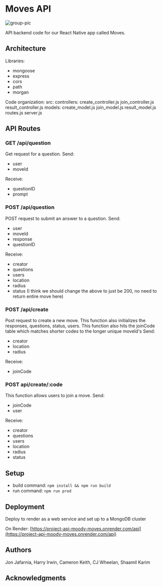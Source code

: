 # Moves API

![group-pic](https://github.com/dartmouth-cs52-24s/project-api-moody-moves/assets/54900426/2ecee687-4d1f-45b6-86d6-98f3c042c8a5)

API backend code for our React Native app called Moves.

## Architecture

Libraries:
- mongoose
- express
- cors
- path
- morgan

Code organization:
src:
      controllers:
            create_controller.js
            join_controller.js
            result_controller.js
      models:
            create_model.js
            join_model.js
            result_model.js
      routes.js
      server.js

## API Routes

### GET /api/question
Get request for a question.
Send:
- user
- moveId

Receive:
- questionID
- prompt

### POST /api/question
POST request to submit an answer to a question.
Send:
- user
- moveId
- response
- questionID

Receive:
- creator
- questions
- users
- location
- radius
- status
(I think we should change the above to just be 200, no need to return entire move here)

### POST /api/create
Post request to create a new move. This function also initializes the responses, questions, status, users. This function also hits the joinCode table which matches shorter codes to the longer unique moveId's
Send:
- creator
- location
- radius

Receive:
- joinCode

### POST api/create/:code
This function allows users to join a move.
Send:
- joinCode
- user

Receive:
- creator
- questions
- users
- location
- radius
- status

## Setup

* build command:  `npm install && npm run build`
* run command:  `npm run prod`

## Deployment

Deploy to render as a web service and set up to a MongoDB cluster

On Render: [https://project-api-moody-moves.onrender.com/api](https://project-api-moody-moves.onrender.com/api)

## Authors

Jon Jafarnia, Harry Irwin, Cameron Keith, CJ Wheelan, Shaamil Karim

## Acknowledgments
